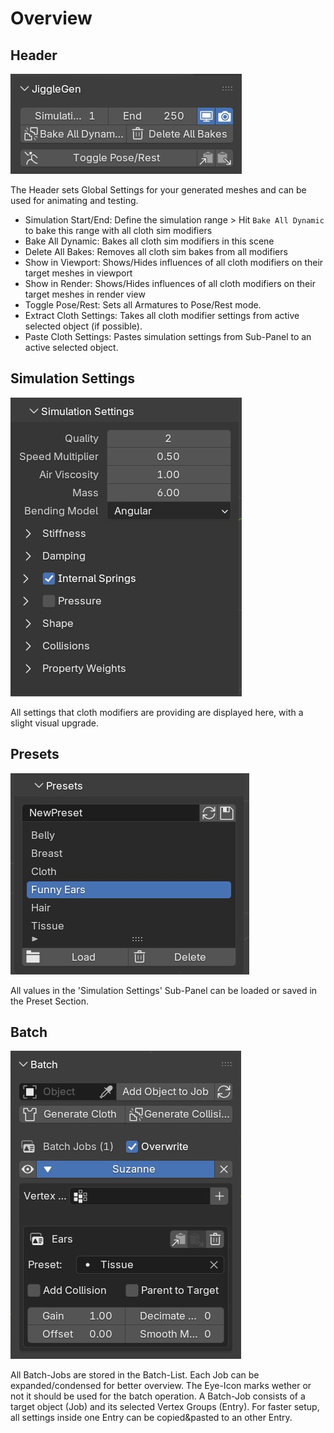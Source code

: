# Overview

## Header

<img src="../img/jg_header.jpg" alt="JiggleGen Header">

The Header sets Global Settings for your generated meshes and can be used for animating and testing.

* Simulation Start/End: Define the simulation range > Hit `Bake All Dynamic` to bake this range with all cloth sim modifiers
* Bake All Dynamic: Bakes all cloth sim modifiers in this scene
* Delete All Bakes: Removes all cloth sim bakes from all modifiers
* Show in Viewport: Shows/Hides influences of all cloth modifiers on their target meshes in viewport
* Show in Render: Shows/Hides influences of all cloth modifiers on their target meshes in render view
* Toggle Pose/Rest: Sets all Armatures to Pose/Rest mode.
* Extract Cloth Settings: Takes all cloth modifier settings from active selected object (if possible).
* Paste Cloth Settings: Pastes simulation settings from Sub-Panel to an active selected object.


## Simulation Settings

<img src="../img/simulation_settings_01.jpg" alt="Simulation Settings">

All settings that cloth modifiers are providing are displayed here, with a slight visual upgrade.

## Presets

<img src="../img/preset_01.jpg" alt="Presets">

All values in the 'Simulation Settings' Sub-Panel can be loaded or saved in the Preset Section.

## Batch

<img src="../img/batch_01.jpg" alt="Batch">

All Batch-Jobs are stored in the Batch-List. Each Job can be expanded/condensed for better overview. The Eye-Icon marks wether or not it should be used for the batch operation. 
A Batch-Job consists of a target object (Job) and its selected Vertex Groups (Entry). For faster setup, all settings inside one Entry can be copied&pasted to an other Entry.
